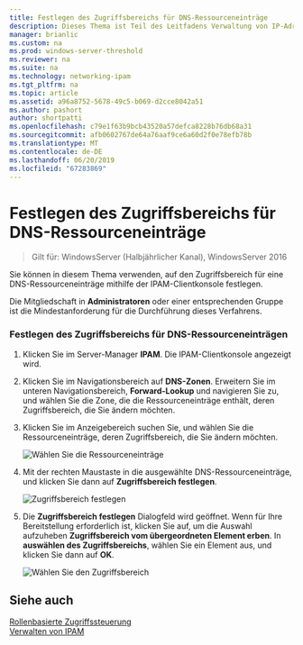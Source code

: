 ```yaml
---
title: Festlegen des Zugriffsbereichs für DNS-Ressourceneinträge
description: Dieses Thema ist Teil des Leitfadens Verwaltung von IP-Adressverwaltung (IPAM) in Windows Server 2016.
manager: brianlic
ms.custom: na
ms.prod: windows-server-threshold
ms.reviewer: na
ms.suite: na
ms.technology: networking-ipam
ms.tgt_pltfrm: na
ms.topic: article
ms.assetid: a96a8752-5678-49c5-b069-d2cce8042a51
ms.author: pashort
author: shortpatti
ms.openlocfilehash: c79e1f63b9bcb43520a57defca8228b76db68a31
ms.sourcegitcommit: afb0602767de64a76aaf9ce6a60d2f0e78efb78b
ms.translationtype: MT
ms.contentlocale: de-DE
ms.lasthandoff: 06/20/2019
ms.locfileid: "67283869"
---
```

# <a name="set-access-scope-for-dns-resource-records"></a>Festlegen des Zugriffsbereichs für DNS-Ressourceneinträge

>Gilt für: WindowsServer (Halbjährlicher Kanal), WindowsServer 2016

Sie können in diesem Thema verwenden, auf den Zugriffsbereich für eine DNS-Ressourceneinträge mithilfe der IPAM-Clientkonsole festlegen.  
  
Die Mitgliedschaft in **Administratoren** oder einer entsprechenden Gruppe ist die Mindestanforderung für die Durchführung dieses Verfahrens.  
  
### <a name="to-set-access-scope-for-dns-resource-records"></a>Festlegen des Zugriffsbereichs für DNS-Ressourceneinträgen  
  
1.  Klicken Sie im Server-Manager **IPAM**. Die IPAM-Clientkonsole angezeigt wird.  
  
2.  Klicken Sie im Navigationsbereich auf **DNS-Zonen**.  Erweitern Sie im unteren Navigationsbereich, **Forward-Lookup** und navigieren Sie zu, und wählen Sie die Zone, die die Ressourceneinträge enthält, deren Zugriffsbereich, die Sie ändern möchten.  
  
3.  Klicken Sie im Anzeigebereich suchen Sie, und wählen Sie die Ressourceneinträge, deren Zugriffsbereich, die Sie ändern möchten.  
  
    ![Wählen Sie die Ressourceneinträge](../../media/Set-Access-Scope-for-DNS-Resource-Records/ipam_RestrictUserToRRControl_02.jpg)  
  
4.  Mit der rechten Maustaste in die ausgewählte DNS-Ressourceneinträge, und klicken Sie dann auf **Zugriffsbereich festlegen**.  
  
    ![Zugriffsbereich festlegen](../../media/Set-Access-Scope-for-DNS-Resource-Records/ipam_RestrictUserToRRControl_03.jpg)  
  
5.  Die **Zugriffsbereich festlegen** Dialogfeld wird geöffnet. Wenn für Ihre Bereitstellung erforderlich ist, klicken Sie auf, um die Auswahl aufzuheben **Zugriffsbereich vom übergeordneten Element erben**. In **auswählen des Zugriffsbereichs**, wählen Sie ein Element aus, und klicken Sie dann auf **OK**.  
  
    ![Wählen Sie den Zugriffsbereich](../../media/Set-Access-Scope-for-DNS-Resource-Records/ipam_RestrictUserToRRControl_04.jpg)  
  
## <a name="see-also"></a>Siehe auch  
[Rollenbasierte Zugriffssteuerung](Role-based-Access-Control.md)  
[Verwalten von IPAM](Manage-IPAM.md)  
  


